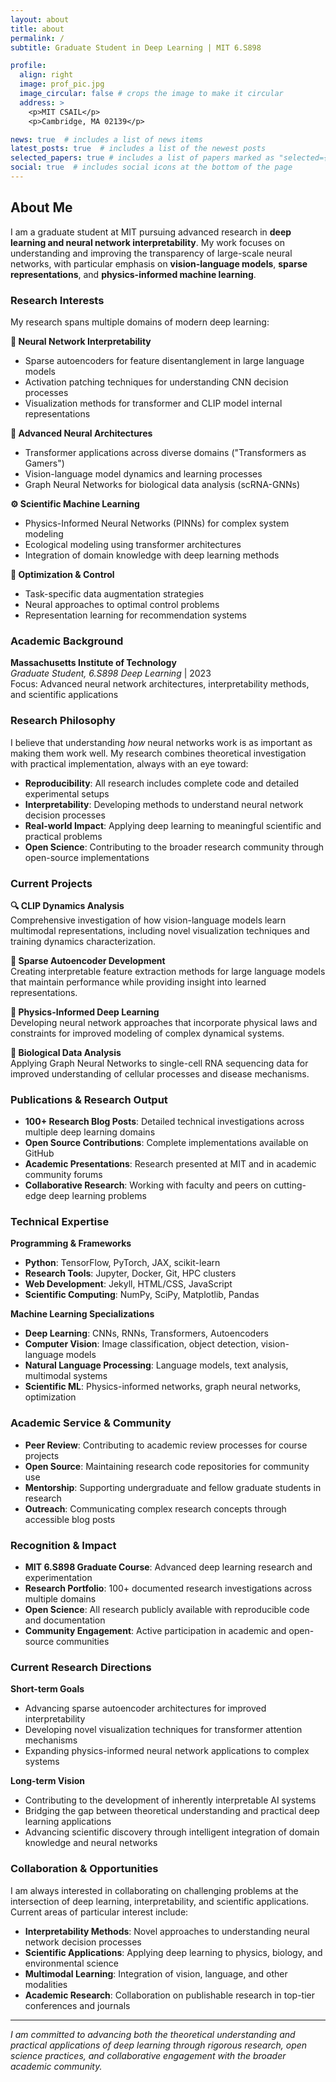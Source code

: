 ```yaml
---
layout: about
title: about
permalink: /
subtitle: Graduate Student in Deep Learning | MIT 6.S898

profile:
  align: right
  image: prof_pic.jpg
  image_circular: false # crops the image to make it circular
  address: >
    <p>MIT CSAIL</p>
    <p>Cambridge, MA 02139</p>

news: true  # includes a list of news items
latest_posts: true  # includes a list of the newest posts
selected_papers: true # includes a list of papers marked as "selected={true}"
social: true  # includes social icons at the bottom of the page
---
```


## About Me

I am a graduate student at MIT pursuing advanced research in **deep learning and neural network interpretability**. My work focuses on understanding and improving the transparency of large-scale neural networks, with particular emphasis on **vision-language models**, **sparse representations**, and **physics-informed machine learning**.

### Research Interests

My research spans multiple domains of modern deep learning:

**🔬 Neural Network Interpretability**
- Sparse autoencoders for feature disentanglement in large language models
- Activation patching techniques for understanding CNN decision processes
- Visualization methods for transformer and CLIP model internal representations

**🤖 Advanced Neural Architectures**
- Transformer applications across diverse domains ("Transformers as Gamers")
- Vision-language model dynamics and learning processes
- Graph Neural Networks for biological data analysis (scRNA-GNNs)

**⚙️ Scientific Machine Learning**
- Physics-Informed Neural Networks (PINNs) for complex system modeling
- Ecological modeling using transformer architectures
- Integration of domain knowledge with deep learning methods

**🎯 Optimization & Control**
- Task-specific data augmentation strategies
- Neural approaches to optimal control problems
- Representation learning for recommendation systems

### Academic Background

**Massachusetts Institute of Technology**  
*Graduate Student, 6.S898 Deep Learning* | 2023  
Focus: Advanced neural network architectures, interpretability methods, and scientific applications

### Research Philosophy

I believe that understanding *how* neural networks work is as important as making them work well. My research combines theoretical investigation with practical implementation, always with an eye toward:

- **Reproducibility**: All research includes complete code and detailed experimental setups
- **Interpretability**: Developing methods to understand neural network decision processes
- **Real-world Impact**: Applying deep learning to meaningful scientific and practical problems
- **Open Science**: Contributing to the broader research community through open-source implementations

### Current Projects

**🔍 CLIP Dynamics Analysis**  
Comprehensive investigation of how vision-language models learn multimodal representations, including novel visualization techniques and training dynamics characterization.

**🧠 Sparse Autoencoder Development**  
Creating interpretable feature extraction methods for large language models that maintain performance while providing insight into learned representations.

**🌊 Physics-Informed Deep Learning**  
Developing neural network approaches that incorporate physical laws and constraints for improved modeling of complex dynamical systems.

**🧬 Biological Data Analysis**  
Applying Graph Neural Networks to single-cell RNA sequencing data for improved understanding of cellular processes and disease mechanisms.

### Publications & Research Output

- **100+ Research Blog Posts**: Detailed technical investigations across multiple deep learning domains
- **Open Source Contributions**: Complete implementations available on GitHub
- **Academic Presentations**: Research presented at MIT and in academic community forums
- **Collaborative Research**: Working with faculty and peers on cutting-edge deep learning problems

### Technical Expertise

**Programming & Frameworks**
- **Python**: TensorFlow, PyTorch, JAX, scikit-learn
- **Research Tools**: Jupyter, Docker, Git, HPC clusters
- **Web Development**: Jekyll, HTML/CSS, JavaScript
- **Scientific Computing**: NumPy, SciPy, Matplotlib, Pandas

**Machine Learning Specializations**
- **Deep Learning**: CNNs, RNNs, Transformers, Autoencoders
- **Computer Vision**: Image classification, object detection, vision-language models
- **Natural Language Processing**: Language models, text analysis, multimodal systems
- **Scientific ML**: Physics-informed networks, graph neural networks, optimization

### Academic Service & Community

- **Peer Review**: Contributing to academic review processes for course projects
- **Open Source**: Maintaining research code repositories for community use
- **Mentorship**: Supporting undergraduate and fellow graduate students in research
- **Outreach**: Communicating complex research concepts through accessible blog posts

### Recognition & Impact

- **MIT 6.S898 Graduate Course**: Advanced deep learning research and experimentation
- **Research Portfolio**: 100+ documented research investigations across multiple domains
- **Open Science**: All research publicly available with reproducible code and documentation
- **Community Engagement**: Active participation in academic and open-source communities

### Current Research Directions

**Short-term Goals**
- Advancing sparse autoencoder architectures for improved interpretability
- Developing novel visualization techniques for transformer attention mechanisms
- Expanding physics-informed neural network applications to complex systems

**Long-term Vision**
- Contributing to the development of inherently interpretable AI systems
- Bridging the gap between theoretical understanding and practical deep learning applications
- Advancing scientific discovery through intelligent integration of domain knowledge and neural networks

### Collaboration & Opportunities

I am always interested in collaborating on challenging problems at the intersection of deep learning, interpretability, and scientific applications. Current areas of particular interest include:

- **Interpretability Methods**: Novel approaches to understanding neural network decision processes
- **Scientific Applications**: Applying deep learning to physics, biology, and environmental science
- **Multimodal Learning**: Integration of vision, language, and other modalities
- **Academic Research**: Collaboration on publishable research in top-tier conferences and journals

---

*I am committed to advancing both the theoretical understanding and practical applications of deep learning through rigorous research, open science practices, and collaborative engagement with the broader academic community.*
